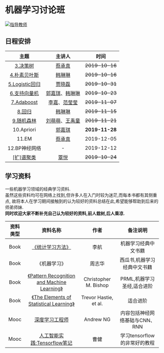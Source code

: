 # 机器学习讨论班  
  
[![指导教师](https://img.shields.io/badge/%E6%8C%87%E5%AF%BC%E6%95%99%E5%B8%88-%E5%87%A4%E4%B8%BD%E6%B4%B2-blue)](http://tongji.tjufe.edu.cn/info/1069/1217.htm)  
## 日程安排
主题 | 主讲人 | 时间
:----: | :----: | :----:
[3.决策树](https://github.com/QinY-Stat/Seminar-MachineLearning/tree/master/3.%E5%86%B3%E7%AD%96%E6%A0%91) | [蔡承真](https://github.com/ccz-123) | ~~2019-10-16~~
[4.朴素贝叶斯](https://github.com/TUFE-I307/Seminar-MachineLearning/tree/master/4.%E6%9C%B4%E7%B4%A0%E8%B4%9D%E5%8F%B6%E6%96%AF) | [韩琳琳](https://github.com/SA5233) | ~~2019-10-16~~
[5.Logistic回归](https://github.com/TUFE-I307/Seminar-MachineLearning/tree/master/5.%E9%80%BB%E8%BE%91%E5%9B%9E%E5%BD%92) | [贾晓磊](https://github.com/dexterlee1993) | ~~2019-10-31~~
[6.支持向量机](https://github.com/TUFE-I307/Seminar-MachineLearning/tree/master/6.%E6%94%AF%E6%8C%81%E5%90%91%E9%87%8F%E6%9C%BA) | [郭嘉琪](https://github.com/ordinary-precious)、[韩琳琳](https://github.com/SA5233) | ~~2019-10-23~~
[7.Adaboost](https://github.com/TUFE-I307/Seminar-MachineLearning/tree/master/7.Adaboost) | [李嘉](https://github.com/lijia2019310)、[范莹莹](https://github.com/Nicefyy) | ~~2019-11-07~~
[8.回归](https://github.com/QinY-Stat/Seminar-MachineLearning/tree/master/8.%E5%9B%9E%E5%BD%92) | [韩琳琳](https://github.com/SA5233) | ~~2019-11-15~~
[9.随机森林](https://github.com/TUFE-I307/Seminar-MachineLearning/tree/master/9.%E9%9A%8F%E6%9C%BA%E6%A3%AE%E6%9E%97) | [刘萌萌](https://github.com/Mengmengliu6)、[王禹童](https://github.com/wangyutong-97) | ~~2019-11-21~~
10.Apriori | [郭嘉琪](https://github.com/ordinary-precious) | **2019-11-28**
11.EM | [蔡承真](https://github.com/ccz-123) | 2019-12-05
12.BP神经网络 | - | 2019-12-12
[[扩]谱聚类](https://github.com/TUFE-I307/Seminar-MachineLearning/tree/master/%E8%B0%B1%E8%81%9A%E7%B1%BB) | [覃悦](https://github.com/QinY-Stat) | ~~2019-10-24~~  
  
## 学习资料
一些机器学习领域的经典学习资料.  
虽然这些资料均可在网络上找到,但许多人在入门时较为迷茫,而每本书都有其侧重点,
故将本人在学习期间接触到的认为较好的资料总结在此,希望能够帮助到后来的师弟师妹.  
**同时欢迎大家不断补充自己认为较好的资料,前人栽树,后人乘凉.**  

资料类型 | 资料名称 | 作者 | 备注说明
:----: | :----: | :----: | :----: |
Book | [《统计学习方法》](https://github.com/QinY-Stat/Seminar-MachineLearning/blob/master/%E5%AD%A6%E4%B9%A0%E8%B5%84%E6%96%99/%E7%BB%9F%E8%AE%A1%E5%AD%A6%E4%B9%A0%E6%96%B9%E6%B3%95(%E7%AC%AC1%E7%89%88).pdf) | 李航 | 机器学习经典中文书籍
Book | 《机器学习》| 周志华 | 西瓜书,机器学习经典中文书籍
Book | [《Pattern Recognition and Machine Learning》](https://github.com/QinY-Stat/Seminar-MachineLearning/blob/master/%E5%AD%A6%E4%B9%A0%E8%B5%84%E6%96%99/Pattern%20Recognition%20and%20Machine%20Learning.pdf) | Christopher M. Bishop | PRML,机器学习圣经,适合进阶
Book | [《The Elements of Statistical Learning》](https://github.com/QinY-Stat/Seminar-MachineLearning/blob/master/%E5%AD%A6%E4%B9%A0%E8%B5%84%E6%96%99/The%20Elements%20of%20Statistical%20Learning(2nd).pdf) | Trevor Hastie, et al. | 适合进阶
Mooc | [深度学习工程师](https://mooc.study.163.com/smartSpec/detail/1001319001.htm) | Andrew NG | 内容包括神经网络基础与CNN、RNN
Mooc | [人工智能实践:Tensorflow笔记](https://www.icourse163.org/course/PKU-1002536002) | 曹健 | 学习tensorflow的非常好的教程
